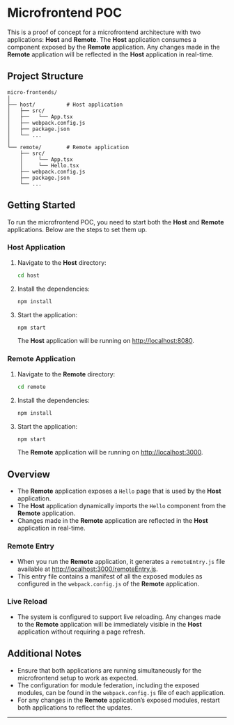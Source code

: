 

# Microfrontend POC

This is a proof of concept for a microfrontend architecture with two applications: **Host** and **Remote**. The **Host** application consumes a component exposed by the **Remote** application. Any changes made in the **Remote** application will be reflected in the **Host** application in real-time.

## Project Structure

```
micro-frontends/
│
├── host/          # Host application
│   ├── src/
│   ├──   └── App.tsx
│   ├── webpack.config.js
│   ├── package.json
│   └── ...
│
└── remote/        # Remote application
    ├── src/
    │     └── App.tsx
    │     └── Hello.tsx
    ├── webpack.config.js
    ├── package.json
    └── ...
```

## Getting Started

To run the microfrontend POC, you need to start both the **Host** and **Remote** applications. Below are the steps to set them up.

### Host Application

1. Navigate to the **Host** directory:
   ```bash
   cd host
   ```

2. Install the dependencies:
   ```bash
   npm install
   ```

3. Start the application:
   ```bash
   npm start
   ```

   The **Host** application will be running on [http://localhost:8080](http://localhost:8080).

### Remote Application

1. Navigate to the **Remote** directory:
   ```bash
   cd remote
   ```

2. Install the dependencies:
   ```bash
   npm install
   ```

3. Start the application:
   ```bash
   npm start
   ```

   The **Remote** application will be running on [http://localhost:3000](http://localhost:3000).

## Overview

- The **Remote** application exposes a `Hello` page that is used by the **Host** application.
- The **Host** application dynamically imports the `Hello` component from the **Remote** application.
- Changes made in the **Remote** application are reflected in the **Host** application in real-time.

### Remote Entry

- When you run the **Remote** application, it generates a `remoteEntry.js` file available at [http://localhost:3000/remoteEntry.js](http://localhost:3000/remoteEntry.js).
- This entry file contains a manifest of all the exposed modules as configured in the `webpack.config.js` of the **Remote** application.

### Live Reload

- The system is configured to support live reloading. Any changes made to the **Remote** application will be immediately visible in the **Host** application without requiring a page refresh.

## Additional Notes

- Ensure that both applications are running simultaneously for the microfrontend setup to work as expected.
- The configuration for module federation, including the exposed modules, can be found in the `webpack.config.js` file of each application.
- For any changes in the **Remote** application’s exposed modules, restart both applications to reflect the updates.

---

